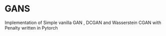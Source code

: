 # GANS

Implementation of Simple vanilla GAN , DCGAN and Wasserstein CGAN with Penalty written in Pytorch
